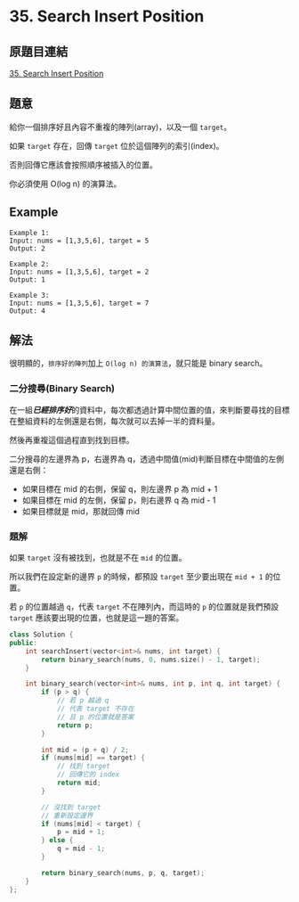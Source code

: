 # 35. Search Insert Position

## 原題目連結
[35. Search Insert Position](https://leetcode.com/problems/search-insert-position/)

## 題意
給你一個排序好且內容不重複的陣列(array)，以及一個 `target`。

如果 `target` 存在，回傳 `target` 位於這個陣列的索引(index)。

否則回傳它應該會按照順序被插入的位置。

你必須使用 O(log n) 的演算法。

## Example
```
Example 1:
Input: nums = [1,3,5,6], target = 5
Output: 2

Example 2:
Input: nums = [1,3,5,6], target = 2
Output: 1

Example 3:
Input: nums = [1,3,5,6], target = 7
Output: 4
```

## 解法
很明顯的，`排序好的陣列`加上 `O(log n) 的演算法`，就只能是 binary search。

### 二分搜尋(Binary Search)
在一組***已經排序好***的資料中，每次都透過計算中間位置的值，來判斷要尋找的目標在整組資料的左側還是右側，每次就可以去掉一半的資料量。

然後再重複這個過程直到找到目標。

二分搜尋的左邊界為 p，右邊界為 q，透過中間值(mid)判斷目標在中間值的左側還是右側：
* 如果目標在 mid 的右側，保留 q，則左邊界 p 為 mid + 1
* 如果目標在 mid 的左側，保留 p，則右邊界 q 為 mid - 1
* 如果目標就是 mid，那就回傳 mid

### 題解
如果 `target` 沒有被找到，也就是不在 `mid` 的位置。

所以我們在設定新的邊界 `p` 的時候，都預設 `target` 至少要出現在 `mid + 1` 的位置。

若 `p` 的位置越過 `q`，代表 `target` 不在陣列內，而這時的 `p` 的位置就是我們預設 `target` 應該要出現的位置，也就是這一題的答案。

```c++
class Solution {
public:
    int searchInsert(vector<int>& nums, int target) {
        return binary_search(nums, 0, nums.size() - 1, target);
    }

    int binary_search(vector<int>& nums, int p, int q, int target) {
        if (p > q) {
            // 若 p 越過 q
            // 代表 target 不存在
            // 且 p 的位置就是答案
            return p;
        }

        int mid = (p + q) / 2;
        if (nums[mid] == target) {
            // 找到 target
            // 回傳它的 index
            return mid;
        }

        // 沒找到 target
        // 重新設定邊界
        if (nums[mid] < target) {
            p = mid + 1;
        } else {
            q = mid - 1;
        }

        return binary_search(nums, p, q, target);
    }
};
```
